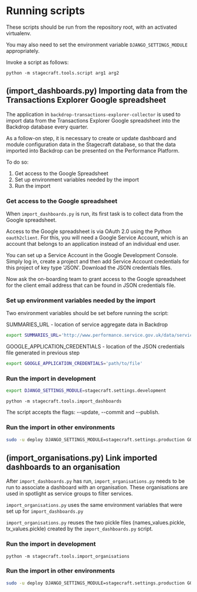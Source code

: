 # Running scripts

These scripts should be run from the repository root,
with an activated virtualenv.

You may also need to set the environment variable `DJANGO_SETTINGS_MODULE`
appropriately.

Invoke a script as follows:

```
python -m stagecraft.tools.script arg1 arg2
```

## (import_dashboards.py) Importing data from the Transactions Explorer Google spreadsheet

The application in `backdrop-transactions-explorer-collector` is used to import data
from the Transactions Explorer Google spreadsheet into the Backdrop database every quarter.

As a follow-on step, it is necessary to create or update dashboard and module
configuration data in the Stagecraft database, so that the data imported into
Backdrop can be presented on the Performance Platform.

To do so:

1. Get access to the Google Spreadsheet
2. Set up environment variables needed by the import
3. Run the import

### Get access to the Google spreadsheet

When `import_dashboards.py` is run, its first task is to collect data from the Google spreadsheet.

Access to the Google spreadsheet is via OAuth 2.0 using the Python `oauth2client`. For this,
you will need a Google Service Account, which is an account that belongs to an application
instead of an individual end user.

You can set up a Service Account in the Google Development Console. Simply log in,
create a project and then add Service Account credentials for this project of key
type 'JSON'. Download the JSON credentials files.

Now ask the on-boarding team to grant access to the Google spreadsheet for the client
email address that can be found in JSON credentials file.

### Set up environment variables needed by the import

Two environment variables should be set before running the script:

SUMMARIES_URL - location of service aggregate data in Backdrop

```bash
export SUMMARIES_URL='http://www.performance.service.gov.uk/data/service-aggregates/latest-dataset-values'
```

GOOGLE_APPLICATION_CREDENTIALS - location of the JSON credentials file generated in previous step

```bash
export GOOGLE_APPLICATION_CREDENTIALS='path/to/file'
```

### Run the import in development

```bash
export DJANGO_SETTINGS_MODULE=stagecraft.settings.development
```

```
python -m stagecraft.tools.import_dashboards
```

The script accepts the flags: --update, --commit and --publish.

### Run the import in other environments

```bash
sudo -u deploy DJANGO_SETTINGS_MODULE=stagecraft.settings.production GOOGLE_APPLICATION_CREDENTIALS='path/to/file' SUMMARIES_URL='http://www.performance.service.gov.uk/data/service-aggregates/latest-dataset-values' venv/bin/python -m stagecraft.tools.import_dashboards --update --commit --publish
```

## (import_organisations.py) Link imported dashboards to an organisation

After `import_dashboards.py` has run, `import_organisations.py` needs to be run to associate a dashboard with an organisation.  These organisations are used in spotlight as service groups to filter services.

`import_organisations.py` uses the same environment variables that were set up for `import_dashboards.py`

`import_organisations.py` reuses the two pickle files (names_values.pickle, tx_values.pickle) created by the `import_dashboards.py` script.


### Run the import in development

```
python -m stagecraft.tools.import_organisations
```

### Run the import in other environments

```bash
sudo -u deploy DJANGO_SETTINGS_MODULE=stagecraft.settings.production GOOGLE_APPLICATION_CREDENTIALS='path/to/file' venv/bin/python -m stagecraft.tools.import_organisations
```
